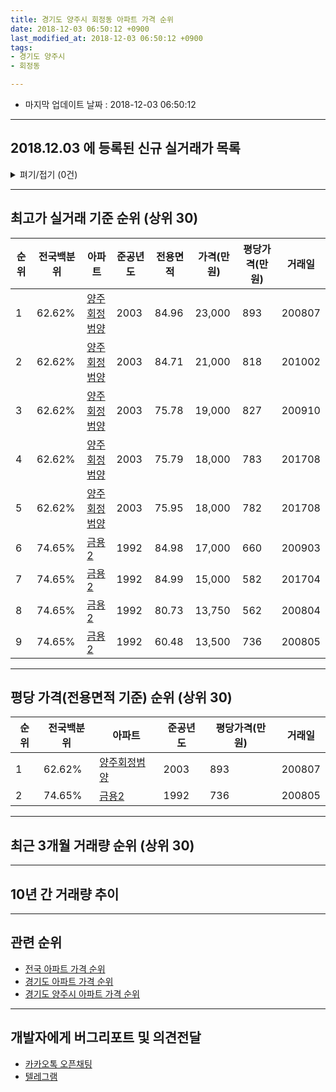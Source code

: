 ```yaml
---
title: 경기도 양주시 회정동 아파트 가격 순위
date: 2018-12-03 06:50:12 +0900
last_modified_at: 2018-12-03 06:50:12 +0900
tags:
- 경기도 양주시
- 회정동

---
```


* 마지막 업데이트 날짜 : 2018-12-03 06:50:12

---

## 2018.12.03 에 등록된 신규 실거래가 목록

<details>
<summary>펴기/접기 (0건)</summary>
<div markdown="1">

|아파트|전국백분위|준공년도|전용면적|가격(만원)|평당가격(만원)|거래일|
|---|---|---|---|---|---|---|
|없음|||||||


</div>
</details>

---

## 최고가 실거래 기준 순위 (상위 30)


|순위|전국백분위|아파트|준공년도|전용면적|가격(만원)|평당가격(만원)|거래일|
|---|---|---|---|---|---|---|---|
|1|62.62%|[양주회정범양](https://search.naver.com/search.naver?query=%EA%B2%BD%EA%B8%B0%EB%8F%84+%EC%96%91%EC%A3%BC%EC%8B%9C+%ED%9A%8C%EC%A0%95%EB%8F%99+%EC%96%91%EC%A3%BC%ED%9A%8C%EC%A0%95%EB%B2%94%EC%96%91)|2003|84.96|23,000|893|200807|
|2|62.62%|[양주회정범양](https://search.naver.com/search.naver?query=%EA%B2%BD%EA%B8%B0%EB%8F%84+%EC%96%91%EC%A3%BC%EC%8B%9C+%ED%9A%8C%EC%A0%95%EB%8F%99+%EC%96%91%EC%A3%BC%ED%9A%8C%EC%A0%95%EB%B2%94%EC%96%91)|2003|84.71|21,000|818|201002|
|3|62.62%|[양주회정범양](https://search.naver.com/search.naver?query=%EA%B2%BD%EA%B8%B0%EB%8F%84+%EC%96%91%EC%A3%BC%EC%8B%9C+%ED%9A%8C%EC%A0%95%EB%8F%99+%EC%96%91%EC%A3%BC%ED%9A%8C%EC%A0%95%EB%B2%94%EC%96%91)|2003|75.78|19,000|827|200910|
|4|62.62%|[양주회정범양](https://search.naver.com/search.naver?query=%EA%B2%BD%EA%B8%B0%EB%8F%84+%EC%96%91%EC%A3%BC%EC%8B%9C+%ED%9A%8C%EC%A0%95%EB%8F%99+%EC%96%91%EC%A3%BC%ED%9A%8C%EC%A0%95%EB%B2%94%EC%96%91)|2003|75.79|18,000|783|201708|
|5|62.62%|[양주회정범양](https://search.naver.com/search.naver?query=%EA%B2%BD%EA%B8%B0%EB%8F%84+%EC%96%91%EC%A3%BC%EC%8B%9C+%ED%9A%8C%EC%A0%95%EB%8F%99+%EC%96%91%EC%A3%BC%ED%9A%8C%EC%A0%95%EB%B2%94%EC%96%91)|2003|75.95|18,000|782|201708|
|6|74.65%|[금용2](https://search.naver.com/search.naver?query=%EA%B2%BD%EA%B8%B0%EB%8F%84+%EC%96%91%EC%A3%BC%EC%8B%9C+%ED%9A%8C%EC%A0%95%EB%8F%99+%EA%B8%88%EC%9A%A92)|1992|84.98|17,000|660|200903|
|7|74.65%|[금용2](https://search.naver.com/search.naver?query=%EA%B2%BD%EA%B8%B0%EB%8F%84+%EC%96%91%EC%A3%BC%EC%8B%9C+%ED%9A%8C%EC%A0%95%EB%8F%99+%EA%B8%88%EC%9A%A92)|1992|84.99|15,000|582|201704|
|8|74.65%|[금용2](https://search.naver.com/search.naver?query=%EA%B2%BD%EA%B8%B0%EB%8F%84+%EC%96%91%EC%A3%BC%EC%8B%9C+%ED%9A%8C%EC%A0%95%EB%8F%99+%EA%B8%88%EC%9A%A92)|1992|80.73|13,750|562|200804|
|9|74.65%|[금용2](https://search.naver.com/search.naver?query=%EA%B2%BD%EA%B8%B0%EB%8F%84+%EC%96%91%EC%A3%BC%EC%8B%9C+%ED%9A%8C%EC%A0%95%EB%8F%99+%EA%B8%88%EC%9A%A92)|1992|60.48|13,500|736|200805|


---

## 평당 가격(전용면적 기준) 순위 (상위 30)


|순위|전국백분위|아파트|준공년도|평당가격(만원)|거래일|
|---|---|---|---|---|---|
|1|62.62%|[양주회정범양](https://search.naver.com/search.naver?query=%EA%B2%BD%EA%B8%B0%EB%8F%84+%EC%96%91%EC%A3%BC%EC%8B%9C+%ED%9A%8C%EC%A0%95%EB%8F%99+%EC%96%91%EC%A3%BC%ED%9A%8C%EC%A0%95%EB%B2%94%EC%96%91)|2003|893|200807|
|2|74.65%|[금용2](https://search.naver.com/search.naver?query=%EA%B2%BD%EA%B8%B0%EB%8F%84+%EC%96%91%EC%A3%BC%EC%8B%9C+%ED%9A%8C%EC%A0%95%EB%8F%99+%EA%B8%88%EC%9A%A92)|1992|736|200805|


---

## 최근 3개월 거래량 순위 (상위 30)


<div style="width:100%;">
    <canvas id="deal_count_ranking" height="250"></canvas>
</div>


<script>
new Chart(document.getElementById("deal_count_ranking"), {
    type: 'horizontalBar',
    data: {
        labels: ['양주회정범양', '금용2'],
        datasets: [{
            label: '실거래 수',
            data: [7, 1],
            borderColor: "rgba(255, 0, 128, 1)",
            backgroundColor: "rgba(255, 0, 128, 0.5)",
            fill: false,
        }]
    },
    options: {
        responsive: true,
        title: {
            display: true,
            text: '최근 3개월 거래량 순위'
        },
        tooltips: {
            mode: 'index',
            intersect: false,
            callbacks: {
                title: function(tooltipItems, data) {
                    return "실거래 수:";
                },
                label: function(tooltipItem, data) {
                    return data.labels[tooltipItem.index] + ": " + tooltipItem.xLabel;
                }
            }
        },
        hover: {
            mode: 'nearest',
            intersect: true
        },
        scales: {
            xAxes: [{
                display: true,
                scaleLabel: {
                    display: true,
                    labelString: '실거래 수'
                },
                ticks: {
                    suggestedMin: 0,
                }
            }],
            yAxes: [{
                display: true,
                ticks: {
                    autoSkip: false,
                    callback: function(value, index, values) {
                        if (value.length > 15)
                            return value.substr(0, 13) + "...";
                        else
                            return value;
                    }
                },
                scaleLabel: {
                    display: false,
                }
            }]
        }
    }
});

</script>


---

## 10년 간 거래량 추이


<div style="width:100%;">
    <canvas id="deal_progress" height="250"></canvas>
</div>

<script>
new Chart(document.getElementById("deal_progress"), {
    type: 'line',
    data: {
        labels: ['200812','200901','200902','200903','200904','200905','200906','200907','200908','200909','200910','200911','200912','201001','201002','201003','201004','201005','201006','201007','201008','201009','201010','201011','201012','201101','201102','201103','201104','201105','201106','201107','201108','201109','201110','201111','201112','201201','201202','201203','201204','201205','201206','201207','201208','201209','201210','201211','201212','201301','201302','201303','201304','201305','201306','201307','201308','201309','201310','201311','201312','201401','201402','201403','201404','201405','201406','201407','201408','201409','201410','201411','201412','201501','201502','201503','201504','201505','201506','201507','201508','201509','201510','201511','201512','201601','201602','201603','201604','201605','201606','201607','201608','201609','201610','201611','201612','201701','201702','201703','201704','201705','201706','201707','201708','201709','201710','201711','201712','201801','201802','201803','201804','201805','201806','201807','201808','201809','201810','201811','201812'],
        datasets: [{
            label: '실거래 수',
            pointRadius: 1,
            data: [71, 3, 0, 3, 1, 1, 2, 1, 1, 1, 5, 7, 36, 2, 3, 6, 17, 20, 1, 0, 2, 0, 3, 5, 3, 5, 3, 12, 8, 6, 11, 4, 2, 4, 3, 4, 14, 2, 4, 8, 1, 2, 3, 2, 0, 10, 4, 7, 1, 4, 4, 7, 5, 9, 5, 1, 6, 9, 12, 6, 7, 4, 4, 7, 6, 2, 6, 2, 7, 7, 9, 8, 4, 2, 3, 12, 17, 11, 8, 11, 4, 9, 10, 7, 6, 8, 8, 6, 6, 15, 14, 7, 4, 6, 11, 4, 6, 2, 6, 3, 8, 6, 5, 9, 14, 4, 6, 2, 4, 4, 7, 5, 6, 1, 5, 2, 9, 4, 7, 1, 0],
            borderColor: "rgba(255, 201, 14, 1)",
            backgroundColor: "rgba(255, 201, 14, 0.5)",
            fill: true,
        }]
    },
    options: {
        responsive: true,
        title: {
            display: true,
            text: '10년간 거래량 추이'
        },
        tooltips: {
            mode: 'index',
            intersect: false,
        },
        hover: {
            mode: 'nearest',
            intersect: true
        },
        scales: {
            xAxes: [{
                display: true,
                scaleLabel: {
                    display: true,
                    labelString: '년/월'
                }
            }],
            yAxes: [{
                display: true,
                ticks: {
                    suggestedMin: 0,
                },
                scaleLabel: {
                    display: true,
                    labelString: '실거래 수'
                }
            }]
        }
    }
});

</script>


---

## 관련 순위

- [전국 아파트 가격 순위](https://inasie.github.io/apt-ranking/전국)
- [경기도 아파트 가격 순위](https://inasie.github.io/apt-ranking/경기도)
- [경기도 양주시 아파트 가격 순위](https://inasie.github.io/apt-ranking/경기도-양주시)


---

## 개발자에게 버그리포트 및 의견전달

- [카카오톡 오픈채팅](https://open.kakao.com/o/gLJUAP4)
- [텔레그램](https://t.me/inasie)

